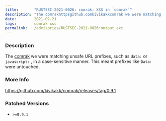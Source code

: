 ```yaml
---
title:       "RUSTSEC-2021-0026: comrak: XSS in `comrak`"
description: "The comrakhttpsgithub.comkivikakkcomrak we were matching unsafe URL prefixes, such as data or javascript , in a casesensitive manner. This meant prefixes like Data were untouched."
date:        2021-02-21
tags:        comrak xss
permalink:   /advisories/RUSTSEC-2021-0026:output_ext
---
```


### Description

The [comrak](https://github.com/kivikakk/comrak) we were matching unsafe URL prefixes, such as `data:` or `javascript:` , in a case-sensitive manner. This meant prefixes like `Data:` were untouched.

### More Info

<https://github.com/kivikakk/comrak/releases/tag/0.9.1>

### Patched Versions

- `>=0.9.1`


